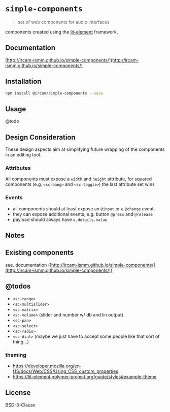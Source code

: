 # `simple-components`

> set of web components for audio interfaces

components created using the [lit-element](https://lit-element.polymer-project.org/) framework.

## Documentation

[http://ircam-ismm.github.io/simple-components/](http://ircam-ismm.github.io/simple-components/)

## Installation

```sh
npm install @ircam/simple-components --save
```

## Usage

@todo

## Design Consideration
  
These design aspects aim at simplifying future wrapping of the components in an editing tool.

### Attributes

All components must expose a `width` and `height` attribute, for squared components (e.g. `<sc-bang>` and `<sc-toggle>`) the last attribute set wins

### Events

- all components should at least expose an `@input` or a `@change` event. 
- they can expose additional events, e.g. button `@press` and `@release`
- payload should always have `e.details.value`

## Notes

## Existing components

see. documentation ([http://ircam-ismm.github.io/simple-components/](http://ircam-ismm.github.io/simple-components/))

## @todos

- `<sc-range>`
- `<sc-multislider>`
- `<sc-matrix>`
- `<sc-volume>` (slider and number w/ db and lin output)
- `<sc-pan>`
- `<sc-select>`
- `<sc-radio>`
- `<sc-dial>` (maybe we just have to accept some people like that sort of thing...)

### theming
  + https://developer.mozilla.org/en-US/docs/Web/CSS/Using_CSS_custom_properties
  + https://lit-element.polymer-project.org/guide/styles#example-theme

## License

BSD-3-Clause
